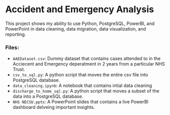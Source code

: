 # Accident and Emergency Analysis

This project shows my ability to use Python, PostgreSQL, PowerBI, and PowerPoint in data cleaning, data migration, data visualization, and reporting.


### Files:
* `AAEDataset.csv`: Dummy dataset that contains cases attended to in the Acciecent and Emergency deperatment in 2 years from a particular NHS Trust.
*  `csv_to_sql.py`: A python script that moves the  entire csv file into PostgreSQL database.
*   `data_cleaning.ipynb`: A notebook that contains intial data cleaning
*   `discharge_to_home_sql.py`: A python script that moves a subset of the data into a PostgreSQL database.
*   `NHS NECSU.pptx`: A PowerPoint slides that contains a live PowerBI dashboard delveing important insights.